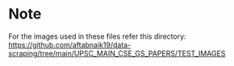 # Note
For the images used in these files refer this directory: https://github.com/aftabnaik19/data-scraping/tree/main/UPSC_MAIN_CSE_GS_PAPERS/TEST_IMAGES
